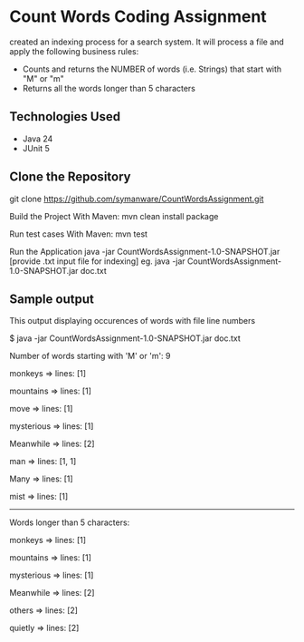 # Count Words Coding Assignment
created an indexing process for a search system.  It will process a file and apply the following business rules:
- Counts and returns the NUMBER of words (i.e. Strings) that start with "M" or "m"
- Returns all the words longer than 5 characters

##  Technologies Used
- Java 24
- JUnit 5

## Clone the Repository
   
   git clone  https://github.com/symanware/CountWordsAssignment.git
    
   Build the Project
   With Maven: mvn clean install package

   Run test cases
   With Maven: mvn test

   Run the Application
   java -jar CountWordsAssignment-1.0-SNAPSHOT.jar [provide .txt input file for indexing]
   eg. java -jar CountWordsAssignment-1.0-SNAPSHOT.jar doc.txt


## Sample output

This output displaying occurences of words with file line numbers

$ java -jar CountWordsAssignment-1.0-SNAPSHOT.jar doc.txt

Number of words starting with 'M' or 'm': 9

monkeys => lines: [1]

mountains => lines: [1]

move => lines: [1]

mysterious => lines: [1]

Meanwhile => lines: [2]

man => lines: [1, 1]

Many => lines: [1]

mist => lines: [1]

-----------------------------------------------------------------------------------------
Words longer than 5 characters:

monkeys => lines: [1]

mountains => lines: [1]

mysterious => lines: [1]

Meanwhile => lines: [2]

others => lines: [2]

quietly => lines: [2]






